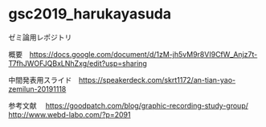 # gsc2019_harukayasuda
ゼミ論用レポジトリ

概要　https://docs.google.com/document/d/1zM-jh5vM9r8VI9CfW_Anjz7t-T7fhJWOFJQBxLNhZxg/edit?usp=sharing

中間発表用スライド　https://speakerdeck.com/skrt1172/an-tian-yao-zemilun-20191118

参考文献　
https://goodpatch.com/blog/graphic-recording-study-group/
http://www.webd-labo.com/?p=2091
